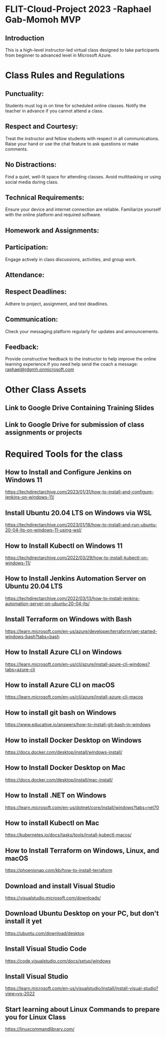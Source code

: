 # FLIT-Cloud-Project 2023 -Raphael Gab-Momoh MVP
## Introduction
This is a high-level instructor-led virtual class designed to take participants from beginner to advanced level in Microsoft Azure.

# Class Rules and Regulations

## Punctuality: 
Students must log in on time for scheduled online classes.
Notify the teacher in advance if you cannot attend a class.

## Respect and Courtesy:

Treat the instructor and fellow students with respect in all communications.
Raise your hand or use the chat feature to ask questions or make comments.

## No Distractions:

Find a quiet, well-lit space for attending classes.
Avoid multitasking or using social media during class.

## Technical Requirements:

Ensure your device and internet connection are reliable.
Familiarize yourself with the online platform and required software.

## Homework and Assignments:


## Participation:
Engage actively in class discussions, activities, and group work.

## Attendance:


## Respect Deadlines:
Adhere to project, assignment, and test deadlines.

## Communication:

Check your messaging platform regularly for updates and announcements.

## Feedback:
Provide constructive feedback to the instructor to help improve the online learning experience.If you need help send the coach a message: raphael@rdgmh.onmicrosoft.com


# Other Class Assets

## Link to Google Drive Containing Training Slides


## Link to Google Drive for submission of class assignments or projects


# Required Tools for the class

## How to Install and Configure Jenkins on Windows 11
https://techdirectarchive.com/2023/01/31/how-to-install-and-configure-jenkins-on-windows-11/

## Install Ubuntu 20.04 LTS on Windows via WSL
https://techdirectarchive.com/2023/01/18/how-to-install-and-run-ubuntu-20-04-lts-on-windows-11-using-wsl/

## How to Install Kubectl on Windows 11
https://techdirectarchive.com/2022/03/29/how-to-install-kubectl-on-windows-11/

## How to Install Jenkins Automation Server on Ubuntu 20.04 LTS
https://techdirectarchive.com/2022/03/13/how-to-install-jenkins-automation-server-on-ubuntu-20-04-lts/

## Install Terraform on Windows with Bash
https://learn.microsoft.com/en-us/azure/developer/terraform/get-started-windows-bash?tabs=bash

## How to Install Azure CLI on Windows
https://learn.microsoft.com/en-us/cli/azure/install-azure-cli-windows?tabs=azure-cli

## How to install Azure CLI on macOS
https://learn.microsoft.com/en-us/cli/azure/install-azure-cli-macos

## How to install git bash on Windows
https://www.educative.io/answers/how-to-install-git-bash-in-windows

## How to install Docker Desktop on Windows
https://docs.docker.com/desktop/install/windows-install/

## How to Install Docker Desktop on Mac
https://docs.docker.com/desktop/install/mac-install/

## How to Install .NET on Windows
https://learn.microsoft.com/en-us/dotnet/core/install/windows?tabs=net70

## How to install Kubectl on Mac
https://kubernetes.io/docs/tasks/tools/install-kubectl-macos/

## How to Install Terraform on Windows, Linux, and macOS
https://phoenixnap.com/kb/how-to-install-terraform

## Download and install Visual Studio 
https://visualstudio.microsoft.com/downloads/

## Download Ubuntu Desktop on your PC, but don't install it yet
https://ubuntu.com/download/desktop

## Install Visual Studio Code 
https://code.visualstudio.com/docs/setup/windows

## Install Visual Studio
https://learn.microsoft.com/en-us/visualstudio/install/install-visual-studio?view=vs-2022

## Start learning about Linux Commands to prepare you for Linux Class
https://linuxcommandlibrary.com/
